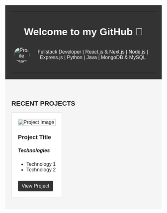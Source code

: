 <div style="font-family: Arial, sans-serif; margin: 0; padding: 0; background-color: #f5f5f5;">
    <table style="width: 100%; background-color: #333; color: #fff; padding: 20px; text-align: center;">
      <tr>
        <td>
          <h1>Welcome to my GitHub 👋</h1>
          <div style="display: flex; align-items: center; margin-bottom: 20px;">
            <img src="https://media.licdn.com/dms/image/C4D03AQECGh68tR-AKg/profile-displayphoto-shrink_200_200/0/1615307089509?e=1697068800&v=beta&t=aVC4Sz-eNBUpTRlik6l9jvstgeMejjXEjQuVBElYJN0" alt="Profile Image" style="width: 50px; height: 50px; border-radius: 50%; margin-right: 10px;">
            <p>Fullstack Developer | React.js & Next.js | Node.js | Express.js | Python | Java | MongoDB & MySQL</p>
          </div>
        </td>
      </tr>
    </table>
    <div style="max-width: 1200px; margin: 0 auto; padding: 20px;">
      <h2>RECENT PROJECTS</h2>
      <table style="width: 100%;">
        <tr>
          <td style="background-color: #fff; border: 1px solid #ddd; padding: 20px; margin: 10px 0; width: calc(33.33% - 20px);">
            <img src="https://www.digitalascendent.com/assets/images/ogUpdated.png" alt="Project Image" style="width: 100%; height: auto;">
            <h3>Project Title</h3>
            <h5>Technologies</h5>
            <ul>
              <li>Technology 1</li>
              <li>Technology 2</li>
              <!-- Add more technologies as needed -->
            </ul>
            <a href="project-url" target="_blank" style="display: inline-block; margin-top: 10px; background-color: #333; color: #fff; padding: 8px 12px; text-decoration: none; border-radius: 4px;">View Project</a>
          </td>
          <!-- Repeat the project structure for each project -->
        </tr>
      </table>
    </div>
</div>
